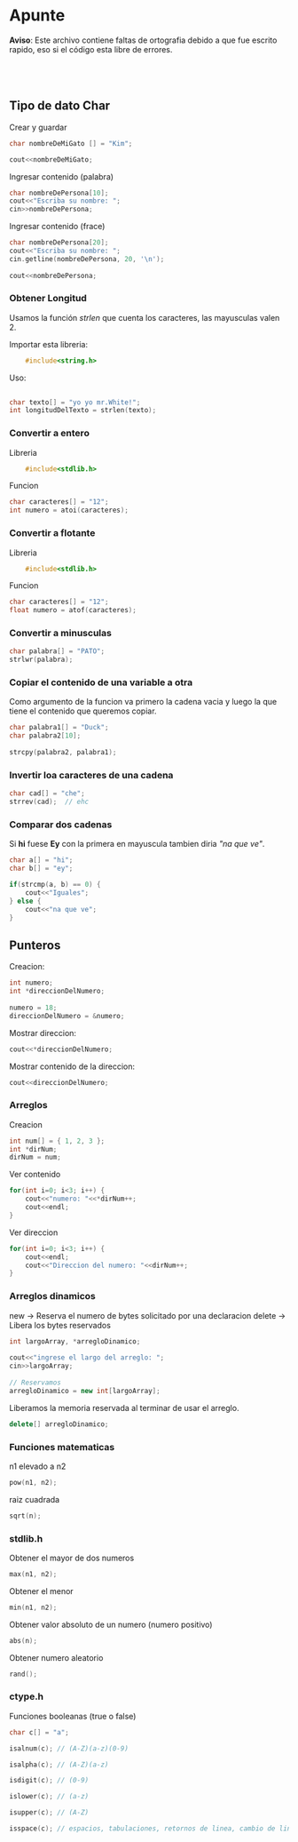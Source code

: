 # Apunte

**Aviso**: Este archivo contiene faltas de ortografia debido a que fue escrito rapido, eso si el código esta libre de errores.
</br></br></br></br>

## Tipo de dato Char

Crear y guardar
```cpp
char nombreDeMiGato [] = "Kim";

cout<<nombreDeMiGato;
```

Ingresar contenido (palabra)

```cpp
char nombreDePersona[10];
cout<<"Escriba su nombre: ";
cin>>nombreDePersona;
```
	
Ingresar contenido (frace)

```cpp
char nombreDePersona[20];
cout<<"Escriba su nombre: ";
cin.getline(nombreDePersona, 20, '\n');
	
cout<<nombreDePersona;
```

### Obtener Longitud 

Usamos la función *strlen* que cuenta los caracteres,  las mayusculas valen 2.

Importar esta libreria:

```cpp
	#include<string.h>
```

Uso:
```cpp
	
char texto[] = "yo yo mr.White!";
int longitudDelTexto = strlen(texto);
```

### Convertir a entero

Libreria

```cpp
	#include<stdlib.h>
```

Funcion

```cpp
char caracteres[] = "12";
int numero = atoi(caracteres);
```

### Convertir a flotante

Libreria

```cpp
	#include<stdlib.h>
```

Funcion

```cpp
char caracteres[] = "12";
float numero = atof(caracteres);
```

### Convertir a minusculas

```cpp
char palabra[] = "PATO";
strlwr(palabra);
```

### Copiar el contenido de una variable a otra

Como argumento de la funcion va primero la cadena vacia y luego la que tiene el contenido que queremos copiar.

```cpp
char palabra1[] = "Duck";
char palabra2[10];
	
strcpy(palabra2, palabra1);
```

### Invertir loa caracteres de una cadena

```cpp
char cad[] = "che";
strrev(cad);  // ehc
```

### Comparar dos cadenas

Si **hi** fuese **Ey** con la primera en mayuscula tambien diria *"na que ve"*.

```cpp
char a[] = "hi";
char b[] = "ey";

if(strcmp(a, b) == 0) {
	cout<<"Iguales";
} else {
	cout<<"na que ve";
}
```

## Punteros

Creacion:

```cpp
int numero;
int *direccionDelNumero;
	
numero = 18;
direccionDelNumero = &numero;
```
	
	
Mostrar direccion:

```cpp
cout<<*direccionDelNumero;
```

Mostrar contenido de la direccion:

```cpp
cout<<direccionDelNumero;
```

### Arreglos

Creacion

```cpp
int num[] = { 1, 2, 3 };
int *dirNum; 
dirNum = num;
```
Ver contenido

```cpp	
for(int i=0; i<3; i++) {
	cout<<"numero: "<<*dirNum++;
	cout<<endl;
}
```
Ver direccion

```cpp
for(int i=0; i<3; i++) {
	cout<<endl;	
	cout<<"Direccion del numero: "<<dirNum++;
}	
```

### Arreglos dinamicos

new -> Reserva el numero de bytes solicitado por una declaracion
delete -> Libera los bytes reservados

```cpp
int largoArray, *arregloDinamico;
	
cout<<"ingrese el largo del arreglo: ";
cin>>largoArray;
	
// Reservamos 
arregloDinamico = new int[largoArray];
```

Liberamos la memoria reservada al terminar de usar el arreglo.

```cpp
delete[] arregloDinamico;
```

### Funciones matematicas

n1 elevado a n2

```cpp
pow(n1, n2);
```

raiz cuadrada

```cpp
sqrt(n);
```

### stdlib.h

Obtener el mayor de dos numeros

```cpp
max(n1, n2);
```

Obtener el menor

```cpp
min(n1, n2);
```

Obtener valor absoluto de un numero (numero positivo)

```cpp
abs(n);
```

Obtener numero aleatorio

```cpp
rand();
```

### ctype.h


Funciones booleanas (true o false)

```cpp
char c[] = "a";

isalnum(c); // (A-Z)(a-z)(0-9)

isalpha(c); // (A-Z)(a-z)

isdigit(c); // (0-9)

islower(c); // (a-z)

isupper(c); // (A-Z)

isspace(c); // espacios, tabulaciones, retornos de linea, cambio de linea, etc.

```